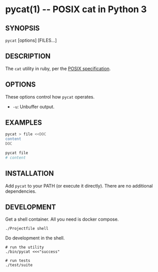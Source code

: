 pycat(1) -- POSIX cat in Python 3
================================================================

## SYNOPSIS

`pycat` [options] [FILES...]

## DESCRIPTION

The `cat` utility in ruby, per the [POSIX specification](http://pubs.opengroup.org/onlinepubs/000095399/utilities/cat.html).

## OPTIONS

These options control how `pycat` operates.

* `-u`:
  Unbuffer output.

## EXAMPLES

```bash
pycat > file <<DOC
content
DOC

pycat file
# content
```

## INSTALLATION

Add `pycat` to your PATH (or execute it directly). There are no additional dependencies.

## DEVELOPMENT

Get a shell container. All you need is docker compose.

```shell
./Projectfile shell
```

Do development in the shell.

```shell
# run the utility
./bin/pycat <<<"success"

# run tests
./test/suite
```
